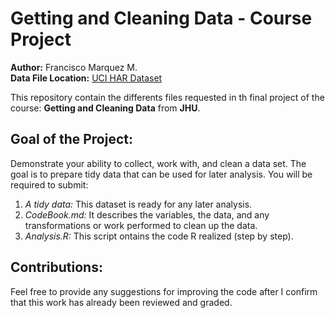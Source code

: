 # Getting and Cleaning Data - Course Project
**Author:** Francisco Marquez M. <br />
**Data File Location:** [UCI HAR Dataset](https://d396qusza40orc.cloudfront.net/getdata%2Fprojectfiles%2FUCI%20HAR%20Dataset.zip "It download the data set") <br />

This repository contain the differents files requested in th final project of the course: **Getting and Cleaning Data** from **JHU**.

## Goal of the Project:
Demonstrate your ability to collect, work with, and clean a data set. The goal is to prepare tidy data that can be used for later analysis. You will be required to submit: 
1) *A tidy data:* This dataset is ready for any later analysis.
3) *CodeBook.md:* It describes the variables, the data, and any transformations or work performed to clean up the data.
4) *Analysis.R:* This script ontains the code R realized (step by step).

## Contributions:
Feel free to provide any suggestions for improving the code after I confirm that this work has already been reviewed and graded.






